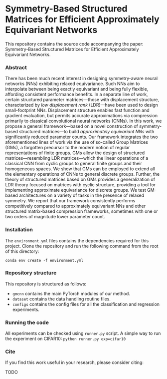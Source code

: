 # Symmetry-Based Structured Matrices for Efficient Approximately Equivariant Networks

This repository contains the source code accompanying the paper: Symmetry-Based Structured Matrices for Efficient Approximately Equivariant Networks.

### Abstract

There has been much recent interest in designing symmetry-aware neural networks (NNs) exhibiting relaxed equivariance. Such NNs aim to interpolate between being exactly equivariant and being fully flexible, affording consistent performance benefits. In a separate line of work, certain structured parameter matrices—those with displacement structure, characterized by *low displacement rank* (LDR)—have been used to design small-footprint NNs. Displacement structure enables fast function and gradient evaluation, but permits accurate approximations via compression primarily to classical convolutional neural networks (CNNs). In this work, we propose a general framework—based on a novel construction of symmetry-based structured matrices—to build *approximately equivariant NNs* with significantly reduced parameter counts. Our framework integrates the two aforementioned lines of work via the use of so-called Group Matrices (GMs), a forgotten precursor to the modern notion of regular representations of finite groups. GMs allow the design of structured matrices—resembling LDR matrices—which the linear operations of a classical CNN from cyclic groups to general finite groups and their homogeneous spaces. We show that GMs can be employed to extend all the elementary operations of CNNs to general discrete groups. Further, the theory of structured matrices based on GMs provides a generalization of LDR theory focused on matrices with cyclic structure, providing a tool for implementing approximate equivariance for discrete groups. We test GM-based architectures on a variety of tasks in the presence of relaxed symmetry. We report that our framework consistently performs competitively compared to approximately equivariant NNs and other structured matrix-based compression frameworks, sometimes with one or two orders of magnitude lower parameter count.

### Installation

The `environment.yml` files contains the dependencies required for this project. Clone the repository and run the following command from the root of this directory:

``` 
conda env create -f environment.yml
```

### Repository structure
This repository is structured as follows:
- ``gmcnn`` contains the main PyTorch modules of our method.
- ``dataset`` contains the data handling routine files.
- ``configs`` contains the config files for all the classification and regression experiments.

### Running the code

All experiments can be checked using `runner.py` script. A simple way to run the experiment on CIFAR10: ``python runner.py exp=cifar10``

### Cite
If you find this work useful in your research, please consider citing:

TODO

